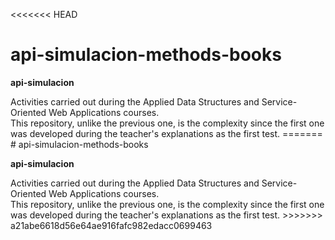 <<<<<<< HEAD
# api-simulacion-methods-books

<p><strong>api-simulacion</strong></p>
Activities carried out during the Applied Data Structures and Service-Oriented Web Applications courses. <br>
This repository, unlike the previous one, is the complexity since the first one was developed during the teacher's explanations as the first test.
=======
# api-simulacion-methods-books

<p><strong>api-simulacion</strong></p>
Activities carried out during the Applied Data Structures and Service-Oriented Web Applications courses. <br>
This repository, unlike the previous one, is the complexity since the first one was developed during the teacher's explanations as the first test.
>>>>>>> a21abe6618d56e64ae916fafc982edacc0699463
